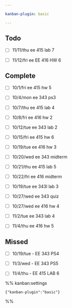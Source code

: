 ```yaml
---

kanban-plugin: basic

---
```


## Todo

- [ ] 11/11/thu ee 415 lab 7
- [ ] 11/12/fri ee EE 416 HW 6


## Complete

- [ ] 10/1/fri ee 415 hw 5
- [ ] 10/4/mon ee 343 ps3
- [ ] 10/7/thu ee 415 lab 4
- [ ] 10/8/fri ee 416 hw 2
- [ ] 10/12/tue ee 343 lab 2
- [ ] 10/15/fri ee 415 hw 6
- [ ] 10/19/tue ee 416 hw 3
- [ ] 10/20/wed ee 343 midterm
- [ ] 10/21/thu ee 415 lab 5
- [ ] 10/22/fri ee 416 midterm
- [ ] 10/19/tue ee 343l lab 3
- [ ] 10/27/wed ee 343 quiz
- [ ] 10/27/wed ee 416 hw 4
- [ ] 11/2/tue ee 343 lab 4
- [ ] 11/4/thu ee 416 hw 5


## Missed

- [ ] 10/19/tue - EE 343 PS4
- [ ] 11/3/wed - EE 343 PS5
- [ ] 11/4/thu - EE 415 LAB 6




%% kanban:settings
```
{"kanban-plugin":"basic"}
```
%%
